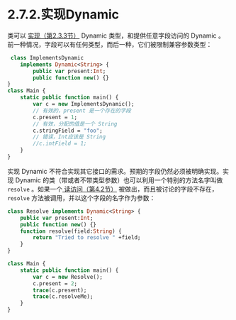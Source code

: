 # 2.7.2.实现Dynamic

类可以 [实现（第2.3.3节）](http:///#) Dynamic 类型，和提供任意字段访问的 Dynamic 。前一种情况，字段可以有任何类型，而后一种，它们被限制兼容参数类型：

```haxe
 class ImplementsDynamic 
    implements Dynamic<String> { 
        public var present:Int; 
        public function new() {} 
}
class Main {
    static public function main() {
        var c = new ImplementsDynamic(); 
        // 有效的，present 是一个存在的字段 
        c.present = 1; 
        // 有效，分配的值是一个 String 
        c.stringField = "foo"; 
        // 错误，Int应该是 String 
        //c.intField = 1;
    }
} 
```

实现 Dynamic 不符合实现其它接口的需求。预期的字段仍然必须被明确实现。实现 Dynamic 的类（带或者不带类型参数）也可以利用一个特别的方法名字叫做 `resolve` 。如果一个[ 读访问（第4.2节）](http:///#) 被做出，而且被讨论的字段不存在，`resolve` 方法被调用，并以这个字段的名字作为参数：

```haxe
class Resolve implements Dynamic<String> { 
    public var present:Int;
    public function new() {} 
    function resolve(field:String) { 
        return "Tried to resolve " +field; 
    }
}

class Main { 
    static public function main() { 
        var c = new Resolve();
        c.present = 2; 
        trace(c.present); 
        trace(c.resolveMe);
    }
}
```